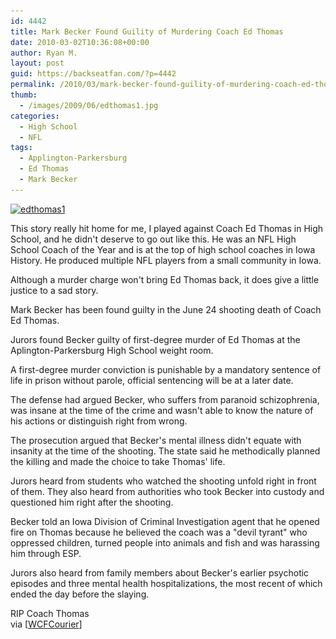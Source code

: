 ```yaml
---
id: 4442
title: Mark Becker Found Guility of Murdering Coach Ed Thomas
date: 2010-03-02T10:36:08+00:00
author: Ryan M.
layout: post
guid: https://backseatfan.com/?p=4442
permalink: /2010/03/mark-becker-found-guility-of-murdering-coach-ed-thomas/
thumb:
  - /images/2009/06/edthomas1.jpg
categories:
  - High School
  - NFL
tags:
  - Applington-Parkersburg
  - Ed Thomas
  - Mark Becker
---
```


<div class="entry">
  <p>
    <a href="/images/2009/06/edthomas1.jpg"><img class="size-full wp-image-373 alignnone" title="edthomas1" src="/images/2009/06/edthomas1.jpg" alt="edthomas1" width="350" height="254" srcset="/images/2009/06/edthomas1.jpg 350w, /images/2009/06/edthomas1-300x217.jpg 300w" sizes="(max-width: 350px) 100vw, 350px" /></a>
  </p>

  <p>
    This story really hit home for me, I played against Coach Ed Thomas in High School, and he didn't deserve to go out like this. He was an NFL High School Coach of the Year and is at the top of high school coaches in Iowa History. He produced multiple NFL players from a small community in Iowa.
  </p>

  <p>
    Although a murder charge won't bring Ed Thomas back, it does give a little justice to a sad story.
  </p>

  <p>
  </p>

  <p>
    Mark Becker has been found guilty in the June 24 shooting death of Coach Ed Thomas.
  </p>

  <p>
    Jurors found Becker guilty of first-degree murder of Ed Thomas at the Aplington-Parkersburg High School weight room.
  </p>

  <p>
    A first-degree murder conviction is punishable by a mandatory sentence of life in prison without parole, official sentencing will be at a later date.
  </p>

  <p>
    The defense had argued Becker, who suffers from paranoid schizophrenia, was insane at the time of the crime and wasn't able to know the nature of his actions or distinguish right from wrong.
  </p>

  <p>
    The prosecution argued that Becker's mental illness didn't equate with insanity at the time of the shooting. The state said he methodically planned the killing and made the choice to take Thomas' life.
  </p>

  <p>
    Jurors heard from students who watched the shooting unfold right in front of them. They also heard from authorities who took Becker into custody and questioned him right after the shooting.
  </p>

  <p>
    Becker told an Iowa Division of Criminal Investigation agent that he opened fire on Thomas because he believed the coach was a "devil tyrant" who oppressed children, turned people into animals and fish and was harassing him through ESP.
  </p>

  <p>
    Jurors also heard from family members about Becker's earlier psychotic episodes and three mental health hospitalizations, the most recent of which ended the day before the slaying.
  </p>

  <p>
    RIP Coach Thomas<br /> via [<a href="https://www.wcfcourier.com/news/local/article_ea2a0a1e-261b-11df-9506-001cc4c03286.html">WCFCourier</a>]
  </p>
</div>
